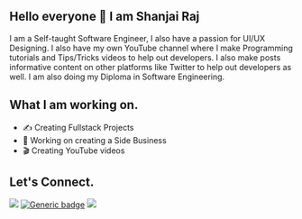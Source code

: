 ## Hello everyone 👋 I am Shanjai Raj

I am a Self-taught Software Engineer, I also have a passion for UI/UX Designing. I also have my own YouTube channel where I make Programming tutorials and Tips/Tricks videos to help out developers. I also make posts informative content on other platforms like Twitter to help out developers as well. I am also doing my Diploma in Software Engineering.

## What I am working on.

- ✍️ Creating Fullstack Projects
- 🏢 Working on creating a Side Business
- 🎬 Creating YouTube videos

## Let's Connect.

[<img src="https://img.shields.io/badge/linkedin%20-%230077B5.svg?&style=for-the-badge&logo=linkedin&logoColor=white"/>](https://www.linkedin.com/in/shanjai-raj-290b631bb/)
[![Generic badge](https://img.shields.io/badge/YouTube-red.svg?style=for-the-badge)](https://www.youtube.com/c/ShanjaiRaj/videos)
[<img src="https://img.shields.io/badge/Twitter%20-%231DA1F2.svg?&style=for-the-badge&logo=Twitter&logoColor=white"/>](https://twitter.com/shanjai_raj)
